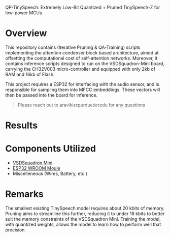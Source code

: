 QP-TinySpeech: Extremely Low-Bit Quantized + Pruned TinySpeech-Z for low-power MCUs


# Overview 

This repository contains (Iterative Pruning & QA-Training) scripts implementing the attention condenser block based architecture, aimed at offsetting the computational cost of self-attention networks. Moreover, it contains inference scripts designed to run on the VSDSquadron-Mini board, carrying the CH32V003 micro-controller and equipped with only 2kb of RAM and 16kb of Flash.

This project requires a ESP32 for interfacing with the audio sensor, and is responsible for sampling them into MFCC embeddings. These vectors will then be passed into the board for inference. 

> Please reach out to araviki`at`purdue`dot`edu for any questions 

# Results 

# Components Utilized 

- [VSDSquadron Mini](https://www.vlsisystemdesign.com/vsdsquadronmini/)
- [ESP32 WROOM Moule](https://www.espressif.com/en/products/socs/esp32) 
- Miscelleneous (Wires, Battery, etc.)

# Remarks

The smallest existing TinySpeech model requires about 20 kbits of memory. Pruning aims to streamline this further, reducing it to under 16 kbits to better suit the memory constraints of the VSDSquadron Mini. Training the model, with quantized weights, allows the model to learn how to perform well that precision. 




